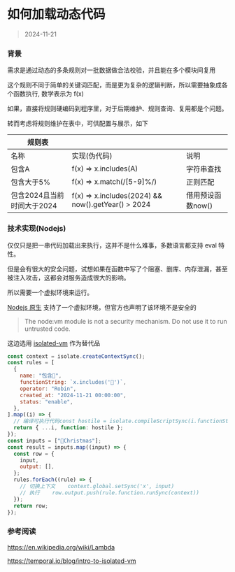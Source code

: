 # 如何加载动态代码

> 2024-11-21

### 背景

需求是通过动态的多条规则对一批数据做合法校验，并且能在多个模块间复用

这个规则不同于简单的关键词匹配，而是更为复杂的逻辑判断，所以需要抽象成各个函数执行, 数学表示为 f(x)

如果，直接将规则硬编码到程序里，对于后期维护、规则查询、复用都是个问题。

转而考虑将规则维护在表中，可供配置与展示，如下

| 规则表               |                                                    |             |
| ----------------- | -------------------------------------------------- | ----------- |
| 名称                | 实现(伪代码)                                            | 说明          |
| 包含A               | f(x) => x.includes(A)                              | 字符串查找       |
| 包含大于5%            | f(x) => x.match(/\[5-9]%/)                         | 正则匹配        |
| 包含2024且当前时间大于2024 | f(x) => x.includes(2024) && now().getYear() > 2024 | 借用预设函数now() |

### 技术实现(Nodejs)

仅仅只是把一串代码加载出来执行，这并不是什么难事，多数语言都支持 eval 特性。

但是会有很大的安全问题，试想如果在函数中写了个阻塞、删库、内存泄漏，甚至被注入攻击，这都会对服务造成很大的影响。

所以需要一个虚拟环境来运行。

[Nodejs 原生](https://nodejs.org/api/vm.html#vm-executing-javascript) 支持了一个虚拟环境，但官方也声明了该环境不是安全的

> The node:vm module is not a security mechanism. Do not use it to run untrusted code.

这边选用 [isolated-vm](https://github.com/laverdet/isolated-vm) 作为替代品

```javascript
const context = isolate.createContextSync();
const rules = [
  {
    name: "包含🎄",
    functionString: `x.includes('🎄')`,
    operator: "Robin",
    created_at: "2024-11-21 00:00:00",
    status: "enable",
  },
].map((i) => {
  // 编译可执行代码const hostile = isolate.compileScriptSync(i.functionString)
  return { ...i, function: hostile };
});
const inputs = ["🎄Christmas"];
const result = inputs.map((input) => {
  const row = {
    input,
    output: [],
  };
  rules.forEach((rule) => {
    // 切换上下文    context.global.setSync('x', input)
    // 执行    row.output.push(rule.function.runSync(context))
  });
  return row;
});

```

### 参考阅读

https://en.wikipedia.org/wiki/Lambda

https://temporal.io/blog/intro-to-isolated-vm

